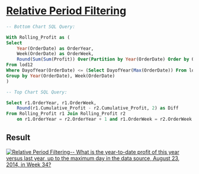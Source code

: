 # [Relative Period Filtering](https://public.tableau.com/app/profile/jiakun.zheng/viz/LOD12-RelativePeriodFiltering/RelativePeriodFiltering)

```SQL
-- Bottom Chart SQL Query:

With Rolling_Profit as (
Select 
    Year(OrderDate) as OrderYear, 
    Week(OrderDate) as OrderWeek,
    Round(Sum(Sum(Profit)) Over(Partition by Year(OrderDate) Order by OrderDate), 2) as Cumulative_Profit
From lod12
Where DayofYear(OrderDate) <= (Select DayofYear(Max(OrderDate)) From lod12)
Group by Year(OrderDate), Week(OrderDate)
)

-- Top Chart SQL Query:

Select r1.OrderYear, r1.OrderWeek, 
    Round(r1.Cumulative_Profit - r2.Cumulative_Profit, 2) as Diff
From Rolling_Profit r1 Join Rolling_Profit r2
	on r1.OrderYear = r2.OrderYear + 1 and r1.OrderWeek = r2.OrderWeek
```

## Result

<div class='tableauPlaceholder' id='viz1660755006486' style='position: relative'><noscript><a href='#'><img
                alt='Relative Period Filtering-- What is the year-to-date profit of this year versus last year, up to the maximum day in the data source, August 23, 2014, in Week  34? '
                src='https:&#47;&#47;public.tableau.com&#47;static&#47;images&#47;LO&#47;LOD12-RelativePeriodFiltering&#47;RelativePeriodFiltering&#47;1_rss.png'
                style='border: none' /></a></noscript></div>
